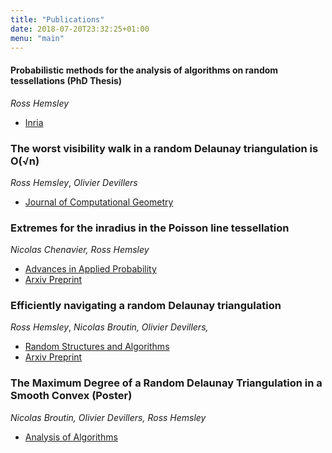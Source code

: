 ```yaml
---
title: "Publications"
date: 2018-07-20T23:32:25+01:00
menu: "main"
---
```



#### Probabilistic methods for the analysis of algorithms on random tessellations (PhD Thesis)
_Ross Hemsley_

- [Inria](https://hal.inria.fr/tel-01099165/)


### The worst visibility walk in a random Delaunay triangulation is O(√n)
*Ross Hemsley*, _Olivier Devillers_

- [Journal of Computational Geometry](http://jocg.org/index.php/jocg/article/view/252)


### Extremes for the inradius in the Poisson line tessellation

_Nicolas Chenavier, Ross Hemsley_

- [Advances in Applied Probability](https://www.cambridge.org/core/journals/advances-in-applied-probability/article/extremes-for-the-inradius-in-the-poisson-line-tessellation/AE6AD703C2287FAFD0DEF3827EAE8B9A)
- [Arxiv Preprint](https://arxiv.org/pdf/1502.00135.pdf)


### Efficiently navigating a random Delaunay triangulation
*Ross Hemsley*, _Nicolas Broutin, Olivier Devillers,_ 

- [Random Structures and Algorithms](https://onlinelibrary.wiley.com/doi/abs/10.1002/rsa.20630)
- [Arxiv Preprint](https://arxiv.org/pdf/1402.6148.pdf)



### The Maximum Degree of a Random Delaunay Triangulation in a Smooth Convex (Poster)
_Nicolas Broutin, Olivier Devillers, Ross Hemsley_

- [Analysis of Algorithms](https://hal.inria.fr/hal-01018187/)
